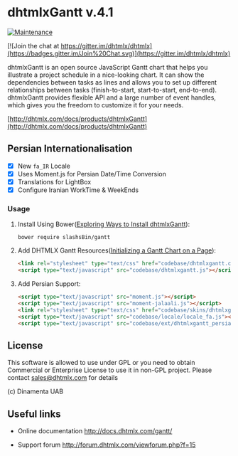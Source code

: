 dhtmlxGantt v.4.1
=================
[![Maintenance](https://img.shields.io/maintenance/no/2016.svg)](https://github.com/slashsBin/gantt)

[![Join the chat at https://gitter.im/dhtmlx/dhtmlx](https://badges.gitter.im/Join%20Chat.svg)](https://gitter.im/dhtmlx/dhtmlx) 

dhtmlxGantt is an open source JavaScript Gantt chart that helps you illustrate a project schedule in a nice-looking chart. It can show the dependencies between tasks as lines and allows you to set up different relationships between tasks (finish-to-start, start-to-start, end-to-end). dhtmlxGantt provides flexible API and a large number of event handles, which gives you the freedom to customize it for your needs. 

[http://dhtmlx.com/docs/products/dhtmlxGantt](http://dhtmlx.com/docs/products/dhtmlxGantt)


Persian Internationalisation
----------------------------
- [X] New `fa_IR` Locale
- [X] Uses Moment.js for Persian Date/Time Conversion
- [X] Translations for LightBox
- [X] Configure Iranian WorkTime & WeekEnds

### Usage
1. Install Using Bower([Exploring Ways to Install dhtmlxGantt](http://docs.dhtmlx.com/gantt/desktop__install_with_bower.html)):

    `bower require slashsBin/gantt`

1. Add DHTMLX Gantt Resources([Initializing a Gantt Chart on a Page](http://docs.dhtmlx.com/gantt/desktop__initializing_gantt_chart.html)):

    ```html
    <link rel="stylesheet" type="text/css" href="codebase/dhtmlxgantt.css">
    <script type="text/javascript" src="codebase/dhtmlxgantt.js"></script>
    ```

1. Add Persian Support:

    ```html
    <script type="text/javascript" src="moment.js"></script>
    <script type="text/javascript" src="moment-jalaali.js"></script>
    <link rel="stylesheet" type="text/css" href="codebase/skins/dhtmlxgantt_persian.css">
    <script type="text/javascript" src="codebase/locale/locale_fa.js"></script>
    <script type="text/javascript" src="codebase/ext/dhtmlxgantt_persian.js"></script>
    ```

License
----------

This software is allowed to use under GPL or you need to obtain Commercial or Enterprise License
to use it in non-GPL project. Please contact sales@dhtmlx.com for details

(c) Dinamenta UAB


Useful links
-------------

- Online  documentation
	http://docs.dhtmlx.com/gantt/
	
- Support forum
	http://forum.dhtmlx.com/viewforum.php?f=15
